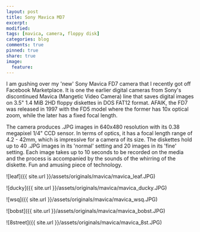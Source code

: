 ```yaml
---
layout: post
title: Sony Mavica MD7
excerpt:
modified:
tags: [mavica, camera, floppy disk]
categories: blog
comments: true
pinned: true
share: true
image:
  feature:
---
```


I am gushing over my 'new' Sony Mavica FD7 camera that I recently got off Facebook Marketplace. It is one the earlier digital cameras from Sony's discontinued Mavica (Mangetic Video Camera) line that saves digital images on 3.5" 1.4 MiB 2HD floppy diskettes in DOS FAT12 format. AFAIK, the FD7 was released in 1997 with the FD5 model where the former has 10x optical zoom, while the later has a fixed focal length.

The camera produces .JPG images in 640x480 resolution with its 0.38 megapixel 1/4" CCD sensor. In terms of optics, it has a focal length range of 4.2 - 42mm, which is impressive for a camera of its size. The diskettes hold up to 40 .JPG images in its 'normal' setting and 20 images in its 'fine' setting. Each image takes up to 10 seconds to be recorded on the media and the process is accompanied by the sounds of the whirring of the diskette. Fun and amusing piece of technology.

![leaf]({{ site.url }}/assets/originals/mavica/mavica_leaf.JPG)

![ducky]({{ site.url }}/assets/originals/mavica/mavica_ducky.JPG)

![wsq]({{ site.url }}/assets/originals/mavica/mavica_wsq.JPG)

![bobst]({{ site.url }}/assets/originals/mavica/mavica_bobst.JPG)

![8street]({{ site.url }}/assets/originals/mavica/mavica_8st.JPG)
